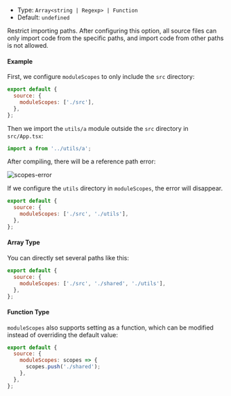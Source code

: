 - Type: `Array<string | Regexp> | Function`
- Default: `undefined`

Restrict importing paths. After configuring this option, all source files can only import code from the specific paths, and import code from other paths is not allowed.

#### Example

First, we configure `moduleScopes` to only include the `src` directory:

```js
export default {
  source: {
    moduleScopes: ['./src'],
  },
};
```

Then we import the `utils/a` module outside the `src` directory in `src/App.tsx`:

```js
import a from '../utils/a';
```

After compiling, there will be a reference path error:

![scopes-error](https://lf3-static.bytednsdoc.com/obj/eden-cn/aphqeh7uhohpquloj/modern-js/docs/module-scopes-error.png)

If we configure the `utils` directory in `moduleScopes`, the error will disappear.

```js
export default {
  source: {
    moduleScopes: ['./src', './utils'],
  },
};
```

#### Array Type

You can directly set several paths like this:

```js
export default {
  source: {
    moduleScopes: ['./src', './shared', './utils'],
  },
};
```

#### Function Type

`moduleScopes` also supports setting as a function, which can be modified instead of overriding the default value:

```js
export default {
  source: {
    moduleScopes: scopes => {
      scopes.push('./shared');
    },
  },
};
```
